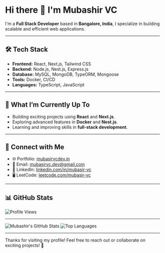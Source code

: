 # Hi there 👋 I'm Mubashir VC

I'm a **Full Stack Developer** based in **Bangalore, India**, I specialize in building scalable and efficient web applications.

---

## 🛠️ Tech Stack
- **Frontend:** React, Next.js, Tailwind CSS
- **Backend:** Node.js, Nest.js, Express.js
- **Database:** MySQL, MongoDB, TypeORM, Mongoose
- **Tools:** Docker, CI/CD
- **Languages:** TypeScript, JavaScript

---

## 🌱 What I’m Currently Up To
- Building exciting projects using **React** and **Next.js**.
- Exploring advanced features in **Docker** and **Nest.js**.
- Learning and improving skills in **full-stack development**.

---

## 🔗 Connect with Me
- 🌐 Portfolio: [mubasirvcdev.in](https://my-portfolio-mubasirs-p.vercel.app/)
- 📧 Email: mubasirvc.dev@gmail.com 
- 💼 LinkedIn: [linkedin.com/in/mubasir-vc](https://www.linkedin.com/in/mubasir-vc/)
- 🖥️ LeetCode: [leetcode.com/mubasir-vc](https://leetcode.com/u/mubasirvc/)


---

## 📊 GitHub Stats
![Profile Views](https://komarev.com/ghpvc/?username=mubasirvc&color=blue)

---
![Mubashir's GitHub Stats](https://github-readme-stats.vercel.app/api?username=mubasirvc&show_icons=true&theme=radical)
![Top Languages](https://github-readme-stats.vercel.app/api/top-langs/?username=mubasirvc&layout=compact&theme=radical)

---

Thanks for visiting my profile! Feel free to reach out or collaborate on exciting projects! 🚀

